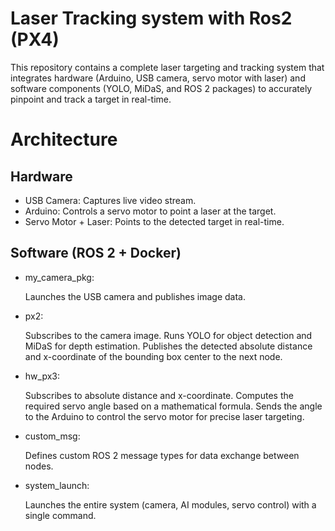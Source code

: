 # Laser Tracking system with Ros2 (PX4)

This repository contains a complete laser targeting and tracking system that integrates hardware (Arduino, USB camera, servo motor with laser) and software components (YOLO, MiDaS, and ROS 2 packages) to accurately pinpoint and track a target in real-time.

# Architecture

## Hardware
- USB Camera: Captures live video stream.
- Arduino: Controls a servo motor to point a laser at the target.
- Servo Motor + Laser: Points to the detected target in real-time.

## Software (ROS 2 + Docker)
- my_camera_pkg:

  Launches the USB camera and publishes image data.
- px2:

  Subscribes to the camera image. Runs YOLO for object detection and MiDaS for depth estimation. Publishes the detected absolute distance and x-coordinate of the bounding box center to the next node.
- hw_px3:

  Subscribes to absolute distance and x-coordinate. Computes the required servo angle based on a mathematical formula. Sends the angle to the Arduino to control the servo motor for precise laser targeting.
- custom_msg:

  Defines custom ROS 2 message types for data exchange between nodes.

- system_launch:

  Launches the entire system (camera, AI modules, servo control) with a single command.
